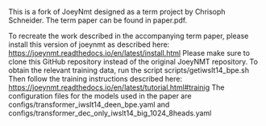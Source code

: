 This is a fork of JoeyNmt designed as a term project by Chrisoph Schneider. 
The term paper can be found in paper.pdf.

To recreate the work described in the accompanying term paper, please install this version of joeynmt as described here:
https://joeynmt.readthedocs.io/en/latest/install.html
Please make sure to clone this GitHub repository instead of the original JoeyNMT repository.
To obtain the relevant training data, run the script scripts/getiwslt14_bpe.sh
Then follow the training instructions described here: 
https://joeynmt.readthedocs.io/en/latest/tutorial.html#trainig
The configuration files for the models used in the paper are configs/transformer_iwslt14_deen_bpe.yaml
and configs/transformer_dec_only_iwslt14_big_1024_8heads.yaml


